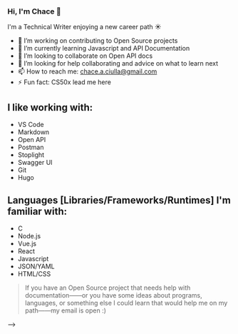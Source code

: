 ### Hi, I'm Chace 👋

I'm a Technical Writer enjoying a new career path ☀️

- 🔭 I’m working on contributing to Open Source projects
- 🌱 I’m currently learning Javascript and API Documentation
- 👯 I’m looking to collaborate on Open API docs
- 🤔 I’m looking for help collaborating and advice on what to learn next 
- 📫 How to reach me: chace.a.ciulla@gmail.com
- ⚡ Fun fact: CS50x lead me here

## I like working with: 
- VS Code
- Markdown
- Open API
- Postman
- Stoplight
- Swagger UI
- Git
- Hugo

## Languages [Libraries/Frameworks/Runtimes] I'm familiar with:
- C
- Node.js
- Vue.js
- React
- Javascript
- JSON/YAML
- HTML/CSS

> If you have an Open Source project that needs help with documentation——or you have some ideas about programs, languages, or something else I could learn that would help me on my path——my email is open :)

-->
